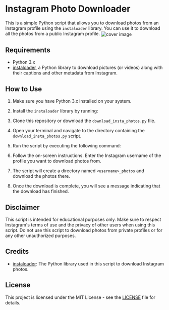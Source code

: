 # Instagram Photo Downloader

This is a simple Python script that allows you to download photos from an Instagram profile using the `instaloader` library. You can use it to download all the photos from a public Instagram profile.
<img align="center" src="https://github.com/anwe712/Instagram-assets-downloader/blob/main/Reference%20(4838%20%C3%97%202419px).jpg" alt="cover image" >

## Requirements

- Python 3.x
- [instaloader](https://instaloader.github.io/), a Python library to download pictures (or videos) along with their captions and other metadata from Instagram.

## How to Use

1. Make sure you have Python 3.x installed on your system.

2. Install the `instaloader` library by running:

3. Clone this repository or download the `download_insta_photos.py` file.

4. Open your terminal and navigate to the directory containing the `download_insta_photos.py` script.

5. Run the script by executing the following command:


6. Follow the on-screen instructions. Enter the Instagram username of the profile you want to download photos from.

7. The script will create a directory named `<username>_photos` and download the photos there.

8. Once the download is complete, you will see a message indicating that the download has finished.

## Disclaimer

This script is intended for educational purposes only. Make sure to respect Instagram's terms of use and the privacy of other users when using this script. Do not use this script to download photos from private profiles or for any other unauthorized purposes.

## Credits

- [instaloader](https://instaloader.github.io/): The Python library used in this script to download Instagram photos.

## License

This project is licensed under the MIT License - see the [LICENSE](LICENSE) file for details.


